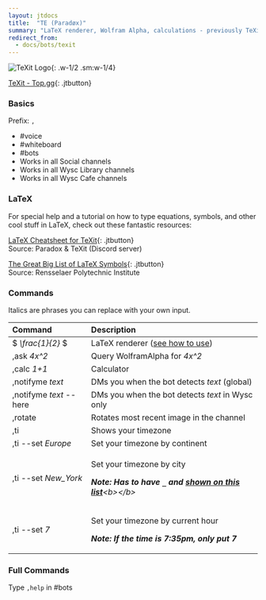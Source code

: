 ```yaml
---
layout: jtdocs
title:  "TE (Paradøx)"
summary: "LaTeX renderer, Wolfram Alpha, calculations - previously TeXit"
redirect_from:
  - docs/bots/texit
---
```


![TeXit Logo](https://images.discordapp.net/avatars/510789298321096704/f250cb1254053fd8dc670562dc636356.png?size=512){: .w-1/2 .sm:w-1/4}

[TeXit - Top.gg](https://top.gg/bot/510789298321096704){: .jtbutton}

### Basics

Prefix: `,`

* \#voice
* \#whiteboard
* \#bots
* Works in all Social channels
* Works in all Wysc Library channels
* Works in all Wysc Cafe channels

### LaTeX

For special help and a tutorial on how to type equations, symbols, and other cool stuff in LaTeX, check out these fantastic resources:


[LaTeX Cheatsheet for TeXit](/docs/assets/texit_cheatsheet_1.pdf){: .jtbutton}<br>
Source: Paradox & TeXit (Discord server)

[The Great Big List of LaTeX Symbols](https://www.rpi.edu/dept/arc/training/latex/LaTeX_symbols.pdf){: .jtbutton}<br>
Source: Rensselaer Polytechnic Institute


### Commands

Italics are phrases you can replace with your own input.

<table>
  <thead>
    <tr>
      <th style="text-align:left">Command</th>
      <th style="text-align:left">Description</th>
    </tr>
  </thead>
  <tbody>
    <tr>
      <td style="text-align:left">$ <em>\frac{1}{2} </em>$</td>
      <td style="text-align:left">LaTeX renderer (<a href="/docs/assets/texit_cheatsheet_1.pdf">see how to use</a>)</td>
    </tr>
    <tr>
      <td style="text-align:left">,ask <em>4x^2</em>
      </td>
      <td style="text-align:left">Query WolframAlpha for <em>4x^2</em>
      </td>
    </tr>
    <tr>
      <td style="text-align:left">,calc <em>1+1</em>
      </td>
      <td style="text-align:left">Calculator</td>
    </tr>
    <tr>
      <td style="text-align:left">,notifyme <em>text</em>
      </td>
      <td style="text-align:left">DMs you when the bot detects <em>text</em> (global)</td>
    </tr>
    <tr>
      <td style="text-align:left">,notifyme <em>text</em> --here</td>
      <td style="text-align:left">DMs you when the bot detects <em>text</em> in Wysc only</td>
    </tr>
    <tr>
      <td style="text-align:left">,rotate</td>
      <td style="text-align:left">Rotates most recent image in the channel</td>
    </tr>
    <tr>
      <td style="text-align:left">,ti</td>
      <td style="text-align:left">Shows your timezone</td>
    </tr>
    <tr>
      <td style="text-align:left">,ti --set <em>Europe</em>
      </td>
      <td style="text-align:left">Set your timezone by continent</td>
    </tr>
    <tr>
      <td style="text-align:left">,ti --set <em>New_York</em>
      </td>
      <td style="text-align:left">
        <p>Set your timezone by city</p>
        <p><em><b>Note: Has to have <code>_</code> and </b></em><a href="https://en.wikipedia.org/wiki/List_of_tz_database_time_zones#List"><em><b>shown on this list</b></em></a><em>&lt;b&gt;&lt;/b&gt;</em>
        </p>
      </td>
    </tr>
    <tr>
      <td style="text-align:left">,ti --set <em>7</em>
      </td>
      <td style="text-align:left">
        <p>Set your timezone by current hour</p>
        <p><em><b>Note: If the time is 7:35pm, only put 7</b></em>
        </p>
      </td>
    </tr>
  </tbody>
</table>

### Full Commands

Type `,help` in #bots


